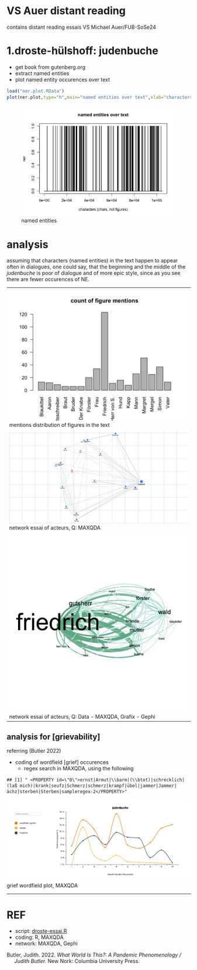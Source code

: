 VS Auer distant reading
================

contains distant reading essais VS Michael Auer/FUB-SoSe24

# 1.droste-hülshoff: judenbuche

- get book from gutenberg.org
- extract named entities
- plot named entity occurences over text

``` r
load("ner.plot.RData")
plot(ner.plot,type="h",main="named entities over text",xlab="characters (chars, not figures)")
```

<figure>
<img src="README_files/figure-gfm/plot-ner-1.png"
alt="named entities" />
<figcaption aria-hidden="true">named entities</figcaption>
</figure>

# analysis

assuming that characters (named entities) in the text happen to appear
often in dialogues, one could say, that the beginning and the middle of
the *judenbuche* is poor of dialogue and of more epic style, since as
you see there are fewer occurences of NE.

|                                                                                      |
|--------------------------------------------------------------------------------------|
| ![](ner-dist.png) mentions distribution of figures in the text                       |
| ![](acteur_network.png) network essai of acteurs, Q: MAXQDA                          |
| ![](acteur_network02.png) network essai of acteurs, Q: Data - MAXQDA, Grafix - Gephi |

## analysis for \[grievability\]

referring (Butler 2022)

- coding of wordfield \[grief\] occurences
  - regex search in MAXQDA, using the following

<!-- -->

    ## [1] " <PROPERTY id=\"0\">ernst|Armut|\\barm|(\\btot)|schrecklich|(laß mich)|krank|seufz|Schmerz|schmerz|krampf|übel|jammer|Jammer|ächz|sterben|Sterben|sampleregex-2</PROPERTY>"

![](droste_grief_codetrend.png) grief wordfield plot, MAXQDA

------------------------------------------------------------------------

# REF

- script: [droste-essai.R](droste-essai.R)
- coding: R, MAXQDA
- network: MAXQDA, Gephi

<div id="refs" class="references csl-bib-body hanging-indent"
entry-spacing="0">

<div id="ref-butler_what_2022" class="csl-entry">

Butler, Judith. 2022. *What World Is This?: A Pandemic Phenomenology /
Judith Butler.* New Nork: Columbia University Press.

</div>

</div>
